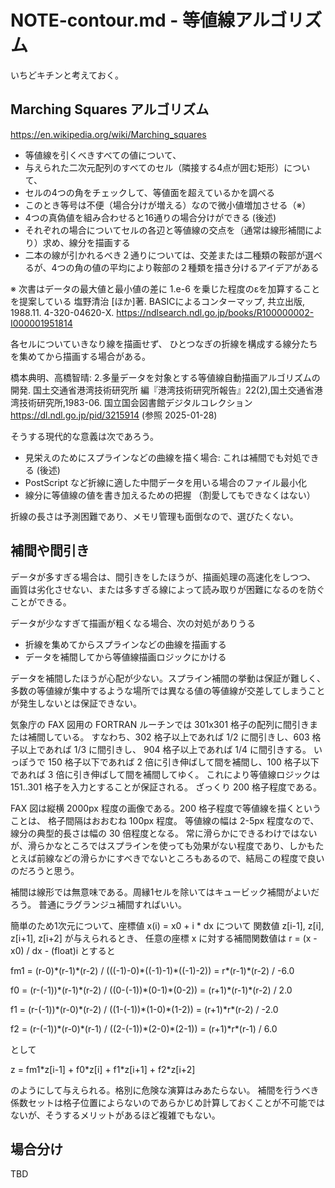 # NOTE-contour.md - 等値線アルゴリズム

いちどキチンと考えておく。

## Marching Squares アルゴリズム

https://en.wikipedia.org/wiki/Marching_squares

* 等値線を引くべきすべての値について、
* 与えられた二次元配列のすべてのセル（隣接する4点が囲む矩形）について、
* セルの4つの角をチェックして、等値面を超えているかを調べる
* このとき等号は不便（場合分けが増える）なので微小値増加させる（※）
* 4つの真偽値を組み合わせると16通りの場合分けができる (後述)
* それぞれの場合についてセルの各辺と等値線の交点を（通常は線形補間により）求め、線分を描画する
* 二本の線が引かれるべき２通りについては、交差または二種類の鞍部が選べるが、4つの角の値の平均により鞍部の２種類を描き分けるアイデアがある

※  次書はデータの最大値と最小値の差に 1.e-6 を乗じた程度のεを加算することを提案している
塩野清治 [ほか]著. BASICによるコンターマップ, 共立出版, 1988.11. 4-320-04620-X. https://ndlsearch.ndl.go.jp/books/R100000002-I000001951814

各セルについていきなり線を描画せず、
ひとつなぎの折線を構成する線分たちを集めてから描画する場合がある。

橋本典明、高橋智晴: 2.多量データを対象とする等値線自動描画アルゴリズムの開発.
国土交通省港湾技術研究所 編『港湾技術研究所報告』22(2),国土交通省港湾技術研究所,1983-06. 国立国会図書館デジタルコレクション https://dl.ndl.go.jp/pid/3215914 (参照 2025-01-28)

そうする現代的な意義は次であろう。

* 見栄えのためにスプラインなどの曲線を描く場合: これは補間でも対処できる (後述)
* PostScript など折線に適した中間データを用いる場合のファイル最小化
* 線分に等値線の値を書き加えるための把握 （割愛してもできなくはない）

折線の長さは予測困難であり、メモリ管理も面倒なので、選びたくない。

## 補間や間引き

データが多すぎる場合は、間引きをしたほうが、描画処理の高速化をしつつ、
画質は劣化させない、または多すぎる線によって読み取りが困難になるのを防ぐことができる。

データが少なすぎて描画が粗くなる場合、次の対処がありうる

* 折線を集めてからスプラインなどの曲線を描画する
* データを補間してから等値線描画ロジックにかける

データを補間したほうが心配が少ない。スプライン補間の挙動は保証が難しく、多数の等値線が集中するような場所では異なる値の等値線が交差してしまうことが発生しないとは保証できない。

気象庁の FAX 図用の FORTRAN ルーチンでは 301x301 格子の配列に間引きまたは補間している。
すなわち、302 格子以上であれば 1/2 に間引きし、603 格子以上であれば 1/3 に間引きし、 904 格子以上であれば 1/4 に間引きする。
いっぽうで 150 格子以下であれば 2 倍に引き伸ばして間を補間し、100 格子以下であれば 3 倍に引き伸ばして間を補間してゆく。
これにより等値線ロジックは 151..301 格子を入力とすることが保証される。
ざっくり 200 格子程度である。

FAX 図は縦横 2000px 程度の画像である。200 格子程度で等値線を描くということは、
格子間隔はおおむね 100px 程度。
等値線の幅は 2-5px 程度なので、線分の典型的長さは幅の 30 倍程度となる。
常に滑らかにできるわけではないが、滑らかなところではスプラインを使っても効果がない程度であり、しかもたとえば前線などの滑らかにすべきでないところもあるので、結局この程度で良いのだろうと思う。

補間は線形では無意味である。周縁1セルを除いてはキュービック補間がよいだろう。
普通にラグランジュ補間すればいい。

簡単のため1次元について、座標値 x(i) = x0 + i * dx について
関数値 z[i-1], z[i], z[i+1], z[i+2] が与えられるとき、
任意の座標 x に対する補間関数値は r = (x - x0) / dx - (float)i とすると

fm1 = (r-0)\*(r-1)\*(r-2) / (((-1)-0)\*((-1)-1)\*((-1)-2))
 = r\*(r-1)\*(r-2) / -6.0

f0  = (r-(-1))\*(r-1)\*(r-2) / ((0-(-1))\*(0-1)\*(0-2))
 = (r+1)\*(r-1)\*(r-2) / 2.0

f1  = (r-(-1))\*(r-0)\*(r-2) / ((1-(-1))\*(1-0)\*(1-2))
 = (r+1)\*r\*(r-2) / -2.0

f2  = (r-(-1))\*(r-0)\*(r-1) / ((2-(-1))\*(2-0)\*(2-1))
 = (r+1)\*r\*(r-1) / 6.0

として

z = fm1\*z[i-1] + f0\*z[i] + f1\*z[i+1] + f2\*z[i+2]

のようにして与えられる。格別に危険な演算はみあたらない。
補間を行うべき係数セットは格子位置によらないのであらかじめ計算しておくことが不可能ではないが、そうするメリットがあるほど複雑でもない。

## 場合分け

TBD
